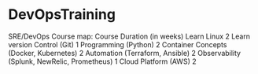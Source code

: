 # DevOpsTraining
SRE/DevOps Course map:
       Course                                                                   Duration (in weeks)
Learn Linux      					2 
Learn version Control (Git) 				1
Programming (Python) 			            2 
Container Concepts (Docker, Kubernetes) 		2 
Automation (Terraform, Ansible) 			2 
Observability (Splunk, NewRelic, Prometheus) 	1
Cloud Platform (AWS) 				2
